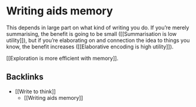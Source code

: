 # Writing aids memory
This depends in large part on what kind of writing you do. If you’re merely summarising, the benefit is going to be small ([[Summarisation is low utility]]), but if you’re elaborating on and connection the idea to things you know, the benefit increases ([[Elaborative encoding is high utility]]). 

[[Exploration is more efficient with memory]].

## Backlinks
* [[Write to think]]
	* [[Writing aids memory]]

<!-- {BearID:D4CD962A-D157-4422-BD9E-736440B2ED6C-469-00000762C5D3C43F} -->
